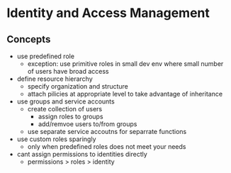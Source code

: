 # Identity and Access Management

## Concepts

- use predefined role
  - exception: use primitive roles in small dev env where small number of users have broad access
- define resource hierarchy
  - specify organization and structure
  - attach pilicies at appropriate level to take advantage of inheritance
- use groups and service accounts 
  - create collection of users
    - assign roles to groups
    - add/remvoe users to/from groups
  - use separate service accoutns for separrate functions
- use custom roles sparingly
  - only when predefined roles does not meet your needs
- cant assign permissions to identities directly
  - permissions > roles > identity
